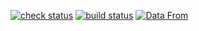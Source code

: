 [![check status](https://github.com/winsphinx/covid-us/actions/workflows/check.yml/badge.svg)](https://github.com/winsphinx/covid-us/actions/workflows/check.yml)
[![build status](https://github.com/winsphinx/covid-us/actions/workflows/build.yml/badge.svg)](https://github.com/winsphinx/covid-us/actions/workflows/build.yml)
[![Data From](https://img.shields.io/badge/Data%20From-https://github.com/CSSEGISandData/COVID--19-brightgreen)](https://github.com/CSSEGISandData/COVID-19)